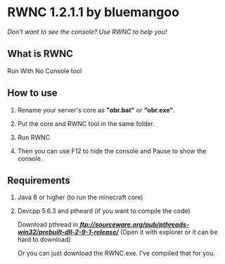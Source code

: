 # RWNC 1.2.1.1 by bluemangoo
*Don't want to see the console? Use RWNC to help you!*
## What is RWNC
Run With No Console tool
## How to use
1. Rename your server's core as **"obr.bat"** or **"obr.exe"**.

2. Put the core and RWNC tool in the same folder.

3. Run RWNC

4. Then you can use F12 to hide the console and Pause to show the console.
## Requirements
1. Java 8 or higher (to run the minecraft core)

2. Devcpp 5.6.3 and ptheard (if you want to compile the code)

   Download pthread in ***ftp://sourceware.org/pub/pthreads-win32/prebuilt-dll-2-9-1-release/***  (Open it with explorer or it can be hard to download)

   Or you can just download the RWNC.exe. I've compiled that for you.
